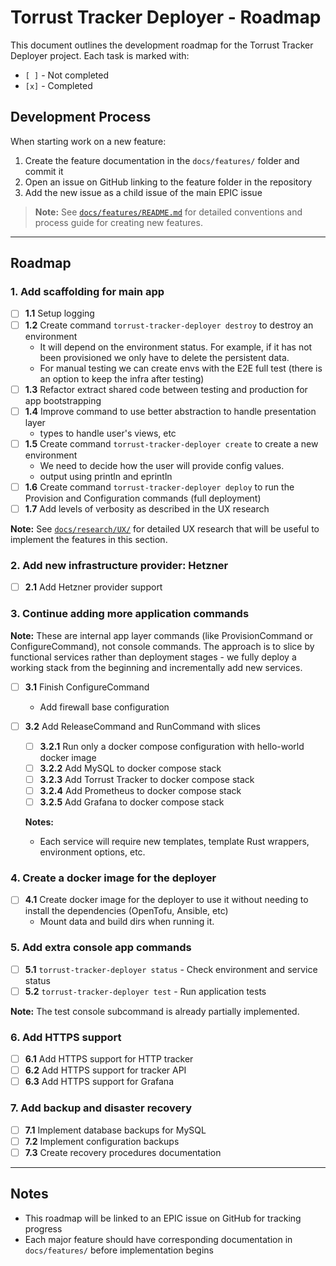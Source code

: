 # Torrust Tracker Deployer - Roadmap

This document outlines the development roadmap for the Torrust Tracker Deployer project. Each task is marked with:

- `[ ]` - Not completed
- `[x]` - Completed

## Development Process

When starting work on a new feature:

1. Create the feature documentation in the `docs/features/` folder and commit it
2. Open an issue on GitHub linking to the feature folder in the repository
3. Add the new issue as a child issue of the main EPIC issue

> **Note:** See [`docs/features/README.md`](./features/README.md) for detailed conventions and process guide for creating new features.

---

## Roadmap

### 1. Add scaffolding for main app

- [ ] **1.1** Setup logging
- [ ] **1.2** Create command `torrust-tracker-deployer destroy` to destroy an environment
  - It will depend on the environment status. For example, if it has not been provisioned we only have to delete the persistent data.
  - For manual testing we can create envs with the E2E full test (there is an option to keep the infra after testing)
- [ ] **1.3** Refactor extract shared code between testing and production for app bootstrapping
- [ ] **1.4** Improve command to use better abstraction to handle presentation layer
  - types to handle user's views, etc
- [ ] **1.5** Create command `torrust-tracker-deployer create` to create a new environment
  - We need to decide how the user will provide config values.
  - output using println and eprintln
- [ ] **1.6** Create command `torrust-tracker-deployer deploy` to run the Provision and Configuration commands (full deployment)
- [ ] **1.7** Add levels of verbosity as described in the UX research

**Note:** See [`docs/research/UX/`](./research/UX/) for detailed UX research that will be useful to implement the features in this section.

### 2. Add new infrastructure provider: Hetzner

- [ ] **2.1** Add Hetzner provider support

### 3. Continue adding more application commands

**Note:** These are internal app layer commands (like ProvisionCommand or ConfigureCommand), not console commands. The approach is to slice by functional services rather than deployment stages - we fully deploy a working stack from the beginning and incrementally add new services.

- [ ] **3.1** Finish ConfigureCommand
  - Add firewall base configuration
- [ ] **3.2** Add ReleaseCommand and RunCommand with slices

  - [ ] **3.2.1** Run only a docker compose configuration with hello-world docker image
  - [ ] **3.2.2** Add MySQL to docker compose stack
  - [ ] **3.2.3** Add Torrust Tracker to docker compose stack
  - [ ] **3.2.4** Add Prometheus to docker compose stack
  - [ ] **3.2.5** Add Grafana to docker compose stack

  **Notes:**

  - Each service will require new templates, template Rust wrappers, environment options, etc.

### 4. Create a docker image for the deployer

- [ ] **4.1** Create docker image for the deployer to use it without needing to install the dependencies (OpenTofu, Ansible, etc)
  - Mount data and build dirs when running it.

### 5. Add extra console app commands

- [ ] **5.1** `torrust-tracker-deployer status` - Check environment and service status
- [ ] **5.2** `torrust-tracker-deployer test` - Run application tests

**Note:** The test console subcommand is already partially implemented.

### 6. Add HTTPS support

- [ ] **6.1** Add HTTPS support for HTTP tracker
- [ ] **6.2** Add HTTPS support for tracker API
- [ ] **6.3** Add HTTPS support for Grafana

### 7. Add backup and disaster recovery

- [ ] **7.1** Implement database backups for MySQL
- [ ] **7.2** Implement configuration backups
- [ ] **7.3** Create recovery procedures documentation

---

## Notes

- This roadmap will be linked to an EPIC issue on GitHub for tracking progress
- Each major feature should have corresponding documentation in `docs/features/` before implementation begins
